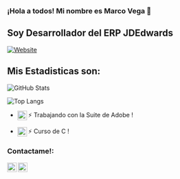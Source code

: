 ### ¡Hola a todos! Mi nombre es Marco Vega 👋

## Soy Desarrollador del ERP JDEdwards

<!-- Colocar un icono con conexion hacia una pagina web -->
[![Website](https://img.shields.io/website?up_color=red&up_message=Visitar&url=https%3A%2F%2Fwww.youtube.com%2F)](https://www.youtube.com/)

## Mis Estadisticas son:

<!-- Colocar graficos de estadisticas -->
![GitHub Stats](https://github-readme-stats.vercel.app/api?username=marcov0512&show_icons=true&theme=tokyonight)

![Top Langs](https://github-readme-stats.vercel.app/api/top-langs/?username=marcov0512&show_icons=true&theme=tokyonight)

<!-- colocar  icono e imagenes que se conectan a una pagina web -->
- ⚡ Trabajando con la Suite de Adobe [<img align="left" alt="AdobeSuite" width="22px" src="https://cdn.jsdelivr.net/npm/simple-icons@3.13.0/icons/adobe.svg" />][Adobe]!

<!-- asocia en la referencia la ejecucion de una pagina web -->
[Adobe]: https://www.adobe.com/cl/creativecloud/plans.html?gclid=CjwKCAjwiOCgBhAgEiwAjv5whETDW_oNMx_Z-j9IoQqNCWaNB1frUf9gMmRbRPwZngGmet9--FeTnRoCMx0QAvD_BwE&sdid=KQPRE&mv=search&ef_id=CjwKCAjwiOCgBhAgEiwAjv5whETDW_oNMx_Z-j9IoQqNCWaNB1frUf9gMmRbRPwZngGmet9--FeTnRoCMx0QAvD_BwE:G:s&s_kwcid=AL!3085!3!523566687045!e!!g!!adobe!13237008478!121346080983

- ⚡ Curso de C [<img align="left" alt="Curso de C" width="22px" src="https://raw.githubusercontent.com/jmnote/z-icons/master/svg/c.svg" />][cursoC]!

[cursoC]: https://www.udemy.com/course/programacion_en_c_desde_cero_a_experto/?referralCode=D0CF1FABF59B2D29079B

### Contactame!:
[<img align="left" alt="LinkedIn" width="22px" src="https://cdn.worldvectorlogo.com/logos/linkedin-icon-2.svg" />][linkedin]
[<img align="left" alt="Instagram" width="22px" src="https://cdn.jsdelivr.net/npm/simple-icons@3.13.0/icons/instagram.svg" />][instagram]

[linkedin]: https://www.linkedin.com/in/jorge-salgado-miranda-74023b181/

[instagram]: https://www.instagram.com/marcov0512/

